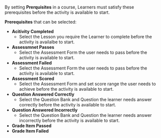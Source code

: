 By setting **Prerquisites** in a course, Learners must satisfy these prerequisites before the activity is available to start.

**Prerequisites** that can be selected:
* **Acitivity Completed**
	* Select the Lesson you require the Learner to complete before the activity is availalbe to start.
* **Assessmnet Passes**
	* Select the Assessment Form the user needs to pass before the activity is available to start.
* **Assessment Failed**
	* Select the Assessment Form the user needs to pass before the activity is available to start.
* **Assessment Scored**
	* Select the Assessment Form and set score range the user needs to achieve before the activity is available to start.
* **Question Answered Correctly**
	* Select the Question Bank and Question the learner needs answer correctly before the activity is available to start.
* **Question Answered Incorrectly**
	* Select the Question Bank and Question the learner needs answer incorrectly before the activity is available to start.
* **Grade Item Passed**
* **Grade Item Failed**